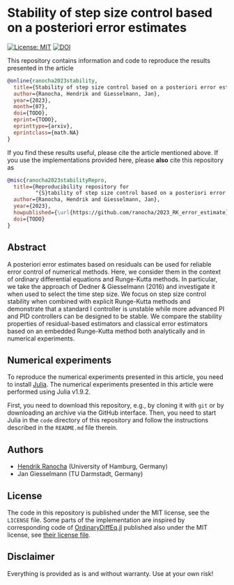 # Stability of step size control based on a posteriori error estimates

[![License: MIT](https://img.shields.io/badge/License-MIT-success.svg)](https://opensource.org/licenses/MIT)
[![DOI](https://zenodo.org/badge/DOI/TODO.svg)](https://doi.org/TODO)

This repository contains information and code to reproduce the results presented in the
article
```bibtex
@online{ranocha2023stability,
  title={Stability of step size control based on a posteriori error estimates},
  author={Ranocha, Hendrik and Giesselmann, Jan},
  year={2023},
  month={07},
  doi={TODO},
  eprint={TODO},
  eprinttype={arxiv},
  eprintclass={math.NA}
}
```

If you find these results useful, please cite the article mentioned above. If you
use the implementations provided here, please **also** cite this repository as
```bibtex
@misc{ranocha2023stabilityRepro,
  title={Reproducibility repository for
         "{S}tability of step size control based on a posteriori error estimates"},
  author={Ranocha, Hendrik and Giesselmann, Jan},
  year={2023},
  howpublished={\url{https://github.com/ranocha/2023_RK_error_estimate}},
  doi={TODO}
}
```

## Abstract

A posteriori error estimates based on residuals can be used for reliable error
control of numerical methods. Here, we consider them in the context of ordinary
differential equations and Runge-Kutta methods. In particular, we take the
approach of Dedner & Giesselmann (2016) and investigate it when used to select
the time step size. We focus on step size control stability when combined with
explicit Runge-Kutta methods and demonstrate that a standard I controller is
unstable while more advanced PI and PID controllers can be designed to be
stable. We compare the stability properties of residual-based
estimators and classical error estimators based on an embedded Runge-Kutta method
both analytically and in numerical experiments.


## Numerical experiments

To reproduce the numerical experiments presented in this article, you need
to install [Julia](https://julialang.org/). The numerical experiments presented
in this article were performed using Julia v1.9.2.

First, you need to download this repository, e.g., by cloning it with `git`
or by downloading an archive via the GitHub interface. Then, you need to start
Julia in the `code` directory of this repository and follow the instructions
described in the `README.md` file therein.


## Authors

- [Hendrik Ranocha](https://ranocha.de) (University of Hamburg, Germany)
- Jan Giesselmann (TU Darmstadt, Germany)


## License

The code in this repository is published under the MIT license, see the
`LICENSE` file. Some parts of the implementation are inspired by corresponding
code of [OrdinaryDiffEq.jl](https://github.com/SciML/OrdinaryDiffEq.jl)
published also under the MIT license, see
[their license file](https://github.com/SciML/OrdinaryDiffEq.jl/blob/780c94aa8944979d9dcbfb0e34c1f2554727a471/LICENSE.md).


## Disclaimer

Everything is provided as is and without warranty. Use at your own risk!
